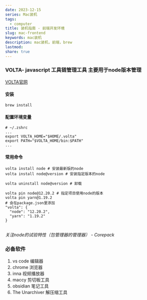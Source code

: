```yaml
---  
date: 2023-12-15  
series: Mac装机  
tags:  
  - computer  
title: 装机指南 - 前端开发环境  
slug: mac-frontend  
keywords: mac装机  
description: mac装机，前端，brew  
lastmod:   
share: true  
---  
```

  
### VOLTA- javascript 工具链管理工具 主要用于node版本管理  
  
[VOLTA官网](https://github.com/volta-cli/volta)  
  
#### 安装  
  
``` shell  
brew install   
```  
#### 配置环境变量  
  
```shell  
# ~/.zshrc  
...  
export VOLTA_HOME="$HOME/.volta"  
export PATH="$VOLTA_HOME/bin:$PATH"  
...  
```  
  
#### 常用命令  
  
```shell  
volta install node # 安装最新版的node  
volta install node@version # 安装指定版本的node  
  
volta uninstall node@version # 卸载  
  
volta pin node@12.20.2 # 指定项目使用node的版本  
volta pin yarn@1.19.2  
# 会在package.json里添加  
"volta": {  
  "node": "12.20.2",  
  "yarn": "1.19.2"  
}  
  
```  
  
*关注node的试验特性（包管理器的管理器） -  Corepack*  
  
### 必备软件  
  
1. vs code 编辑器  
2. chrome 浏览器  
3. inna 视频播放器  
4. maccy 剪切板工具   
5. obsidian 笔记工具  
6. The Unarchiver 解压缩工具